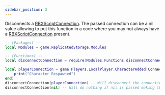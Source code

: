 ```yaml
---
sidebar_position: 3
---
```


Disconnects a [RBXScriptConnection](https://create.roblox.com/docs/reference/engine/datatypes/RBXScriptConnection). The passed connection can be a nil value allowing to put this function in a code where you may not always have a [RBXScriptConnection](https://create.roblox.com/docs/reference/engine/datatypes/RBXScriptConnection) present.
```lua
-- [Packages] --
local Modules = game.ReplicatedStorage.Modules

-- [Functions] --
local disconnectConnection = require(Modules.Functions.disconnectConnection)

local playerConnection = game.Players.LocalPlayer.CharacterAdded:Connect(function()
    print("Character Respawned")
end)
disconnectConnection(playerConnection) -- Will disconnect the connection
disconnectConnection(nil) -- Will do nothing if nil is passed making this function nil safe
```